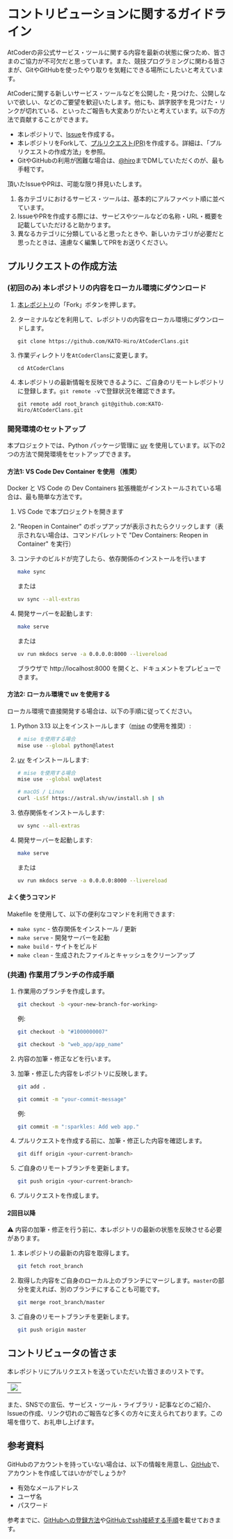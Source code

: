 # コントリビューションに関するガイドライン

AtCoderの非公式サービス・ツールに関する内容を最新の状態に保つため、皆さまのご協力が不可欠だと思っています。また、競技プログラミングに関わる皆さまが、GitやGitHubを使ったやり取りを気軽にできる場所にしたいと考えています。

AtCoderに関する新しいサービス・ツールなどを公開した・見つけた、公開しないで欲しい、などのご要望を歓迎いたします。他にも、誤字脱字を見つけた・リンクが切れている、といったご報告も大変ありがたいと考えています。以下の方法で貢献することができます。

+ 本レポジトリで、[Issue](https://github.com/KATO-Hiro/AtCoderHub/issues/new)を作成する。
+ 本レポジトリをForkして、[プルリクエスト(PR)](https://github.com/KATO-Hiro/AtCoderHub/pulls)を作成する。詳細は、「プルリクエストの作成方法」を参照。
+ GitやGitHubの利用が困難な場合は、[@hiro](https://twitter.com/k_hiro1818)までDMしていただくのが、最も手軽です。

頂いたIssueやPRは、可能な限り拝見いたします。

1. 各カテゴリにおけるサービス・ツールは、基本的にアルファベット順に並べています。
2. IssueやPRを作成する際には、サービスやツールなどの名称・URL・概要を記載していただけると助かります。
3. 異なるカテゴリに分類していると思ったときや、新しいカテゴリが必要だと思ったときは、遠慮なく編集してPRをお送りください。

## プルリクエストの作成方法

### (初回のみ) 本レポジトリの内容をローカル環境にダウンロード

1. [本レポジトリ](https://github.com/KATO-Hiro/AtCoderClans)の「Fork」ボタンを押します。
2. ターミナルなどを利用して、レポジトリの内容をローカル環境にダウンロードします。

    ```terminal
    git clone https://github.com/KATO-Hiro/AtCoderClans.git
    ```

3. 作業ディレクトリを`AtCoderClans`に変更します。

    ```terminal
    cd AtCoderClans
    ```

4. 本レポジトリの最新情報を反映できるように、ご自身のリモートレポジトリに登録します。`git remote -v`で登録状況を確認できます。

    ```terminal
    git remote add root_branch git@github.com:KATO-Hiro/AtCoderClans.git
    ```

### 開発環境のセットアップ

本プロジェクトでは、Python パッケージ管理に [uv](https://docs.astral.sh/uv/) を使用しています。以下の2つの方法で開発環境をセットアップできます。

#### 方法1: VS Code Dev Container を使用 （推奨）

Docker と VS Code の Dev Containers 拡張機能がインストールされている場合は、最も簡単な方法です。

1. VS Code で本プロジェクトを開きます
2. "Reopen in Container" のポップアップが表示されたらクリックします（表示されない場合は、コマンドパレットで "Dev Containers: Reopen in Container" を実行）
3. コンテナのビルドが完了したら、依存関係のインストールを行います

    ```bash
    make sync
    ```

    または

    ```bash
    uv sync --all-extras
    ```

4. 開発サーバーを起動します:

    ```bash
    make serve
    ```

    または

    ```bash
    uv run mkdocs serve -a 0.0.0.0:8000 --livereload
    ```

    ブラウザで http://localhost:8000 を開くと、ドキュメントをプレビューできます。

#### 方法2: ローカル環境で uv を使用する

ローカル環境で直接開発する場合は、以下の手順に従ってください。

1. Python 3.13 以上をインストールします（[mise](https://mise.jdx.dev/) の使用を推奨）:

    ```bash
    # mise を使用する場合
    mise use --global python@latest
    ```

2. [uv](https://docs.astral.sh/uv/) をインストールします:

    ```bash
    # mise を使用する場合
    mise use --global uv@latest

    # macOS / Linux
    curl -LsSf https://astral.sh/uv/install.sh | sh
    ```

3. 依存関係をインストールします:

    ```bash
    uv sync --all-extras
    ```

4. 開発サーバーを起動します:

    ```bash
    make serve
    ```

    または

    ```bash
    uv run mkdocs serve -a 0.0.0.0:8000 --livereload
    ```

#### よく使うコマンド

Makefile を使用して、以下の便利なコマンドを利用できます:

- `make sync` - 依存関係をインストール / 更新
- `make serve` - 開発サーバーを起動
- `make build` - サイトをビルド
- `make clean` - 生成されたファイルとキャッシュをクリーンアップ

### (共通) 作業用ブランチの作成手順

1. 作業用のブランチを作成します。

    ```bash
    git checkout -b <your-new-branch-for-working>
    ```

    例:

    ```bash
    git checkout -b "#1000000007"

    git checkout -b "web_app/app_name"
    ```

2. 内容の加筆・修正などを行います。
3. 加筆・修正した内容をレポジトリに反映します。

    ```bash
    git add .

    git commit -m "your-commit-message"
    ```

    例:

    ```bash
    git commit -m ":sparkles: Add web app."
    ```

4. プルリクエストを作成する前に、加筆・修正した内容を確認します。

    ```bash
    git diff origin <your-current-branch>
    ```

5. ご自身のリモートブランチを更新します。

    ```bash
    git push origin <your-current-branch>
    ```

6. プルリクエストを作成します。

#### 2回目以降

⚠️ 内容の加筆・修正を行う前に、本レポジトリの最新の状態を反映させる必要があります。

1. 本レポジトリの最新の内容を取得します。

    ```bash
    git fetch root_branch
    ```

2. 取得した内容をご自身のローカル上のブランチにマージします。`master`の部分を変えれば、別のブランチにすることも可能です。

    ```bash
    git merge root_branch/master
    ```

3. ご自身のリモートブランチを更新します。

    ```bash
    git push origin master
    ```

## コントリビュータの皆さま

本レポジトリにプルリクエストを送っていただいた皆さまのリストです。

<table>
  <tr>
    <td>
      <a href="https://github.com/KATO-Hiro/AtCoderClans/graphs/contributors">
        <img src="https://contrib.rocks/image?repo=KATO-Hiro/AtCoderClans">
      </a>
    </td>
  </tr>
</table>

また、SNSでの宣伝、サービス・ツール・ライブラリ・記事などのご紹介、Issueの作成、リンク切れのご報告など多くの方々に支えられております。この場を借りて、お礼申し上げます。

## 参考資料

GitHubのアカウントを持っていない場合は、以下の情報を用意し、[GitHub](https://github.com/join)で、アカウントを作成してはいかがでしょうか?

+ 有効なメールアドレス
+ ユーザ名
+ パスワード

参考までに、[GitHubへの登録方法](https://www.google.co.jp/search?q=github+%E7%99%BB%E9%8C%B2)や[GitHubでssh接続する手順](https://qiita.com/shizuma/items/2b2f873a0034839e47ce)を載せておきます。
